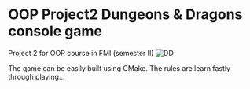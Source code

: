 # OOP Project2 Dungeons & Dragons console game
Project 2 for OOP course in FMI (semester II)
![DD](https://github.com/KaloyanTs/OOP_Project2_Dungeons_and_Dragons/assets/61469849/b5be8147-2b27-4684-b403-6f27dbd0416c)

The game can be easily built using CMake. The rules are learn fastly through playing...
